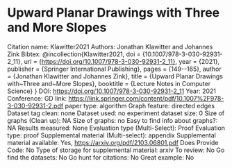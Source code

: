 # Upward Planar Drawings with Three and More Slopes

Citation name: Klawitter2021
Authors: Jonathan Klawitter and Johannes Zink
Bibtex: @incollection{Klawitter2021,
doi = {10.1007/978-3-030-92931-2_11},
url = {https://doi.org/10.1007/978-3-030-92931-2_11},
year = {2021},
publisher = {Springer International Publishing},
pages = {149--165},
author = {Jonathan Klawitter and Johannes Zink},
title = {Upward Planar Drawings with~Three and~More Slopes},
booktitle = {Lecture Notes in Computer Science}
}
DOI: https://doi.org/10.1007/978-3-030-92931-2_11
Year: 2021
Conference: GD
link: https://link.springer.com/content/pdf/10.1007%2F978-3-030-92931-2.pdf
paper type: algorithm
Graph feature: directed edges
Dataset tag clean: none
Dataset used: no experiment
dataset size: 0
Size of graphs (Clean up): NA
Size of graphs: no
Easy to find info about graphs?: NA
Results measured: None
Evaluation type (Multi-Select): Proof
Evaluation type: proof
Supplemental material (Multi-select): appendix
Supplemental material available: Yes, https://arxiv.org/pdf/2103.06801.pdf
Does Provide Code: No
Type of storage for supplemental material: arxiv
To review: No
Go find the datasets: No
Go hunt for citations: No
Great example: No